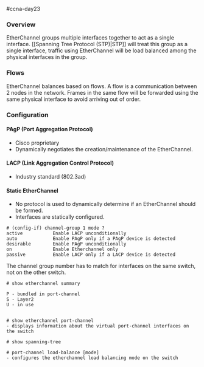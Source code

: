 #ccna-day23

### Overview
EtherChannel groups multiple interfaces together to act as a single interface.
[[Spanning Tree Protocol (STP)|STP]] will treat this group as a single interface, traffic using EtherChannel will be load balanced among the physical interfaces in the group.

### Flows
EtherChannel balances based on flows. A flow is a communication between 2 nodes in the network.
Frames in the same flow will be forwarded using the same physical interface to avoid arriving out of order.


### Configuration
#### PAgP (Port Aggregation Protocol)
- Cisco proprietary
- Dynamically negotiates the creation/maintenance of the EtherChannel.

#### LACP (Link Aggregation Control Protocol)
- Industry standard (802.3ad)

#### Static EtherChannel
- No protocol is used to dynamically determine if an EtherChannel should be formed.
- Interfaces are statically configured.

```ios
# (config-if) channel-group 1 mode ?
active           Enable LACP unconditionally
auto             Enable PAgP only if a PAgP device is detected
desirable        Enable PAgP unconditionally
on               Enable Etherchannel only
passive          Enable LACP only if a LACP device is detected
```

The channel group number has to match for interfaces on the same switch, not on the other switch.

```ios
# show etherchannel summary

P - bundled in port-channel
S - Layer2
U - in use


# show etherchannel port-channel
- displays information about the virtual port-channel interfaces on the switch

# show spanning-tree

# port-channel load-balance [mode]
- configures the etherchannel load balancing mode on the switch
```